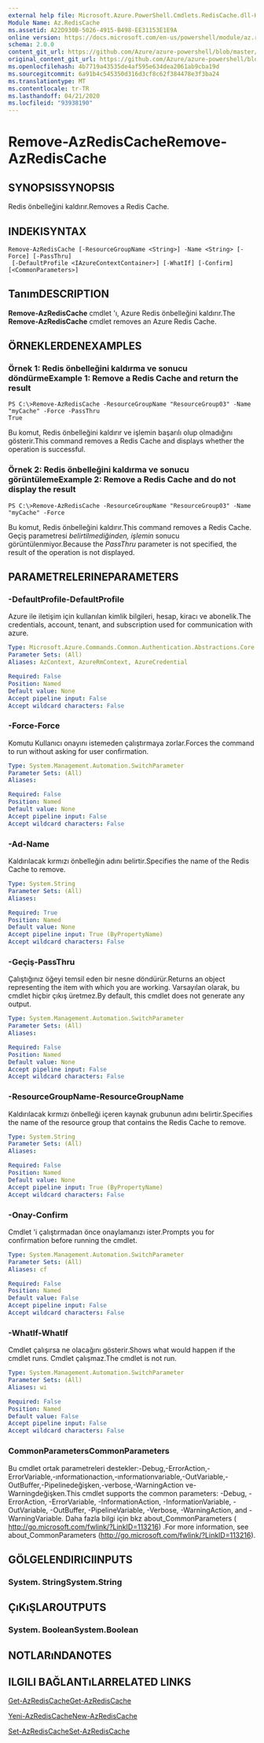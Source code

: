```yaml
---
external help file: Microsoft.Azure.PowerShell.Cmdlets.RedisCache.dll-Help.xml
Module Name: Az.RedisCache
ms.assetid: A22D930B-5026-4915-B498-EE31153E1E9A
online version: https://docs.microsoft.com/en-us/powershell/module/az.rediscache/remove-azrediscache
schema: 2.0.0
content_git_url: https://github.com/Azure/azure-powershell/blob/master/src/RedisCache/RedisCache/help/Remove-AzRedisCache.md
original_content_git_url: https://github.com/Azure/azure-powershell/blob/master/src/RedisCache/RedisCache/help/Remove-AzRedisCache.md
ms.openlocfilehash: 4b7719a43535de4af595e634dea2061ab9cba19d
ms.sourcegitcommit: 6a91b4c545350d316d3cf8c62f384478e3f3ba24
ms.translationtype: MT
ms.contentlocale: tr-TR
ms.lasthandoff: 04/21/2020
ms.locfileid: "93938190"
---
```

# <span data-ttu-id="55464-101">Remove-AzRedisCache</span><span class="sxs-lookup"><span data-stu-id="55464-101">Remove-AzRedisCache</span></span>

## <span data-ttu-id="55464-102">SYNOPSIS</span><span class="sxs-lookup"><span data-stu-id="55464-102">SYNOPSIS</span></span>
<span data-ttu-id="55464-103">Redis önbelleğini kaldırır.</span><span class="sxs-lookup"><span data-stu-id="55464-103">Removes a Redis Cache.</span></span>

## <span data-ttu-id="55464-104">INDEKI</span><span class="sxs-lookup"><span data-stu-id="55464-104">SYNTAX</span></span>

```
Remove-AzRedisCache [-ResourceGroupName <String>] -Name <String> [-Force] [-PassThru]
 [-DefaultProfile <IAzureContextContainer>] [-WhatIf] [-Confirm] [<CommonParameters>]
```

## <span data-ttu-id="55464-105">Tanım</span><span class="sxs-lookup"><span data-stu-id="55464-105">DESCRIPTION</span></span>
<span data-ttu-id="55464-106">**Remove-AzRedisCache** cmdlet 'ı, Azure Redis önbelleğini kaldırır.</span><span class="sxs-lookup"><span data-stu-id="55464-106">The **Remove-AzRedisCache** cmdlet removes an Azure Redis Cache.</span></span>

## <span data-ttu-id="55464-107">ÖRNEKLERDEN</span><span class="sxs-lookup"><span data-stu-id="55464-107">EXAMPLES</span></span>

### <span data-ttu-id="55464-108">Örnek 1: Redis önbelleğini kaldırma ve sonucu döndürme</span><span class="sxs-lookup"><span data-stu-id="55464-108">Example 1: Remove a Redis Cache and return the result</span></span>
```
PS C:\>Remove-AzRedisCache -ResourceGroupName "ResourceGroup03" -Name "myCache" -Force -PassThru
True
```

<span data-ttu-id="55464-109">Bu komut, Redis önbelleğini kaldırır ve işlemin başarılı olup olmadığını gösterir.</span><span class="sxs-lookup"><span data-stu-id="55464-109">This command removes a Redis Cache and displays whether the operation is successful.</span></span>

### <span data-ttu-id="55464-110">Örnek 2: Redis önbelleğini kaldırma ve sonucu görüntüleme</span><span class="sxs-lookup"><span data-stu-id="55464-110">Example 2: Remove a Redis Cache and do not display the result</span></span>
```
PS C:\>Remove-AzRedisCache -ResourceGroupName "ResourceGroup03" -Name "myCache" -Force
```

<span data-ttu-id="55464-111">Bu komut, Redis önbelleğini kaldırır.</span><span class="sxs-lookup"><span data-stu-id="55464-111">This command removes a Redis Cache.</span></span>
<span data-ttu-id="55464-112">Geçiş parametresi *belirtilmediğinden, işlemin* sonucu görüntülenmiyor.</span><span class="sxs-lookup"><span data-stu-id="55464-112">Because the *PassThru* parameter is not specified, the result of the operation is not displayed.</span></span>

## <span data-ttu-id="55464-113">PARAMETRELERINE</span><span class="sxs-lookup"><span data-stu-id="55464-113">PARAMETERS</span></span>

### <span data-ttu-id="55464-114">-DefaultProfile</span><span class="sxs-lookup"><span data-stu-id="55464-114">-DefaultProfile</span></span>
<span data-ttu-id="55464-115">Azure ile iletişim için kullanılan kimlik bilgileri, hesap, kiracı ve abonelik.</span><span class="sxs-lookup"><span data-stu-id="55464-115">The credentials, account, tenant, and subscription used for communication with azure.</span></span>

```yaml
Type: Microsoft.Azure.Commands.Common.Authentication.Abstractions.Core.IAzureContextContainer
Parameter Sets: (All)
Aliases: AzContext, AzureRmContext, AzureCredential

Required: False
Position: Named
Default value: None
Accept pipeline input: False
Accept wildcard characters: False
```

### <span data-ttu-id="55464-116">-Force</span><span class="sxs-lookup"><span data-stu-id="55464-116">-Force</span></span>
<span data-ttu-id="55464-117">Komutu Kullanıcı onayını istemeden çalıştırmaya zorlar.</span><span class="sxs-lookup"><span data-stu-id="55464-117">Forces the command to run without asking for user confirmation.</span></span>

```yaml
Type: System.Management.Automation.SwitchParameter
Parameter Sets: (All)
Aliases:

Required: False
Position: Named
Default value: None
Accept pipeline input: False
Accept wildcard characters: False
```

### <span data-ttu-id="55464-118">-Ad</span><span class="sxs-lookup"><span data-stu-id="55464-118">-Name</span></span>
<span data-ttu-id="55464-119">Kaldırılacak kırmızı önbelleğin adını belirtir.</span><span class="sxs-lookup"><span data-stu-id="55464-119">Specifies the name of the Redis Cache to remove.</span></span>

```yaml
Type: System.String
Parameter Sets: (All)
Aliases:

Required: True
Position: Named
Default value: None
Accept pipeline input: True (ByPropertyName)
Accept wildcard characters: False
```

### <span data-ttu-id="55464-120">-Geçiş</span><span class="sxs-lookup"><span data-stu-id="55464-120">-PassThru</span></span>
<span data-ttu-id="55464-121">Çalıştığınız öğeyi temsil eden bir nesne döndürür.</span><span class="sxs-lookup"><span data-stu-id="55464-121">Returns an object representing the item with which you are working.</span></span>
<span data-ttu-id="55464-122">Varsayılan olarak, bu cmdlet hiçbir çıkış üretmez.</span><span class="sxs-lookup"><span data-stu-id="55464-122">By default, this cmdlet does not generate any output.</span></span>

```yaml
Type: System.Management.Automation.SwitchParameter
Parameter Sets: (All)
Aliases:

Required: False
Position: Named
Default value: None
Accept pipeline input: False
Accept wildcard characters: False
```

### <span data-ttu-id="55464-123">-ResourceGroupName</span><span class="sxs-lookup"><span data-stu-id="55464-123">-ResourceGroupName</span></span>
<span data-ttu-id="55464-124">Kaldırılacak kırmızı önbelleği içeren kaynak grubunun adını belirtir.</span><span class="sxs-lookup"><span data-stu-id="55464-124">Specifies the name of the resource group that contains the Redis Cache to remove.</span></span>

```yaml
Type: System.String
Parameter Sets: (All)
Aliases:

Required: False
Position: Named
Default value: None
Accept pipeline input: True (ByPropertyName)
Accept wildcard characters: False
```

### <span data-ttu-id="55464-125">-Onay</span><span class="sxs-lookup"><span data-stu-id="55464-125">-Confirm</span></span>
<span data-ttu-id="55464-126">Cmdlet 'i çalıştırmadan önce onaylamanızı ister.</span><span class="sxs-lookup"><span data-stu-id="55464-126">Prompts you for confirmation before running the cmdlet.</span></span>

```yaml
Type: System.Management.Automation.SwitchParameter
Parameter Sets: (All)
Aliases: cf

Required: False
Position: Named
Default value: False
Accept pipeline input: False
Accept wildcard characters: False
```

### <span data-ttu-id="55464-127">-WhatIf</span><span class="sxs-lookup"><span data-stu-id="55464-127">-WhatIf</span></span>
<span data-ttu-id="55464-128">Cmdlet çalışırsa ne olacağını gösterir.</span><span class="sxs-lookup"><span data-stu-id="55464-128">Shows what would happen if the cmdlet runs.</span></span>
<span data-ttu-id="55464-129">Cmdlet çalışmaz.</span><span class="sxs-lookup"><span data-stu-id="55464-129">The cmdlet is not run.</span></span>

```yaml
Type: System.Management.Automation.SwitchParameter
Parameter Sets: (All)
Aliases: wi

Required: False
Position: Named
Default value: False
Accept pipeline input: False
Accept wildcard characters: False
```

### <span data-ttu-id="55464-130">CommonParameters</span><span class="sxs-lookup"><span data-stu-id="55464-130">CommonParameters</span></span>
<span data-ttu-id="55464-131">Bu cmdlet ortak parametreleri destekler:-Debug,-ErrorAction,-ErrorVariable,-ınformationaction,-ınformationvariable,-OutVariable,-OutBuffer,-Pipelinedeğişken,-verbose,-WarningAction ve-Warningdeğişken.</span><span class="sxs-lookup"><span data-stu-id="55464-131">This cmdlet supports the common parameters: -Debug, -ErrorAction, -ErrorVariable, -InformationAction, -InformationVariable, -OutVariable, -OutBuffer, -PipelineVariable, -Verbose, -WarningAction, and -WarningVariable.</span></span> <span data-ttu-id="55464-132">Daha fazla bilgi için bkz about_CommonParameters ( http://go.microsoft.com/fwlink/?LinkID=113216) .</span><span class="sxs-lookup"><span data-stu-id="55464-132">For more information, see about_CommonParameters (http://go.microsoft.com/fwlink/?LinkID=113216).</span></span>

## <span data-ttu-id="55464-133">GÖLGELENDIRICI</span><span class="sxs-lookup"><span data-stu-id="55464-133">INPUTS</span></span>

### <span data-ttu-id="55464-134">System. String</span><span class="sxs-lookup"><span data-stu-id="55464-134">System.String</span></span>

## <span data-ttu-id="55464-135">ÇıKıŞLAR</span><span class="sxs-lookup"><span data-stu-id="55464-135">OUTPUTS</span></span>

### <span data-ttu-id="55464-136">System. Boolean</span><span class="sxs-lookup"><span data-stu-id="55464-136">System.Boolean</span></span>

## <span data-ttu-id="55464-137">NOTLARıNDA</span><span class="sxs-lookup"><span data-stu-id="55464-137">NOTES</span></span>

## <span data-ttu-id="55464-138">ILGILI BAĞLANTıLAR</span><span class="sxs-lookup"><span data-stu-id="55464-138">RELATED LINKS</span></span>

[<span data-ttu-id="55464-139">Get-AzRedisCache</span><span class="sxs-lookup"><span data-stu-id="55464-139">Get-AzRedisCache</span></span>](./Get-AzRedisCache.md)

[<span data-ttu-id="55464-140">Yeni-AzRedisCache</span><span class="sxs-lookup"><span data-stu-id="55464-140">New-AzRedisCache</span></span>](./New-AzRedisCache.md)

[<span data-ttu-id="55464-141">Set-AzRedisCache</span><span class="sxs-lookup"><span data-stu-id="55464-141">Set-AzRedisCache</span></span>](./Set-AzRedisCache.md)


